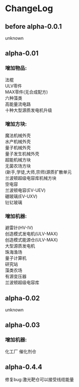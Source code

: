 # ChangeLog
## before alpha-0.0.1
unknown

## alpha-0.01
### 增加物品:   
法棍  
ULV零件   
MAX零件(无合成配方)    
六种藻类    
高能量流电路  
十种大型源质发电机升级 

### 增加方块:
魔法机械外壳  
水产机械外壳  
量子机械外壳  
量子发生机械外壳    
超能机械方块  
无菌农场方块  
(新手,学徒,大师,宗师)源质扩散单元     
兰波顿超级电容库机械方块    
空电容     
兰波顿电容(EV-UEV)   
硼玻璃(EV-UXV)     
钍钇玻璃    

### 增加机器:
避雷针(HV-IV)  
创造模式发电机(ULV-MAX)    
创造模式能源仓(ULV-MAX)    
大型源质发电机     
珠海渔场    
量子计算机   
研究站     
藻类农场    
有源变压器   
兰波顿超级电容库    


## alpha-0.02

unknown

## alpha-0.03

### 增加机器:
化工厂
催化剂仓

## alpha-0.4.4

修复bug:激光靶仓可以接受线缆能量



